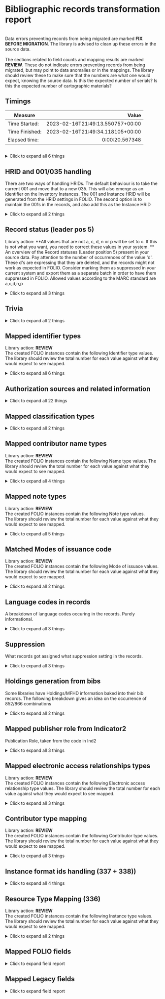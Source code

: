 # Bibliographic records transformation report   
<br/>Data errors preventing records from being migrated are marked **FIX BEFORE MIGRATION**. The library is advised to clean up these errors in the source data.<br/><br/> The sections related to field counts and mapping results are marked **REVIEW**. These do not indicate errors preventing records from being migrated, but may point to data anomalies or in the mappings. The library should review these to make sure that the numbers are what one would expect, knowing the source data. Is this the expected number of serials? Is this the expected number of cartographic materials?
## Timings   
   
Measure | Value   
--- | ---:   
Time Started: | 2023-02-16T21:49:13.550757+00:00   
Time Finished: | 2023-02-16T21:49:34.118105+00:00   
Elapsed time: | 0:00:20.567348   
   
##     
    
<details><summary>Click to expand all 6 things</summary>     
   
Measure | Count   
--- | ---:   
Instances HRID starting number | 1   
Inventory records written to disk | 14   
Records in file before parsing | 14   
Records successfully decoded from MARC21 | 14   
SRS records written to disk | 14   
Unique ID:s written to legacy map | 14   
</details>   
   
## HRID and 001/035 handling    
There are two ways of handling HRIDs. The default behaviour is to take the current 001 and move that to a new 035. This will also emerge as an Identifier on the Inventory Instances. The 001 and Instance HRID will be generated from the HRID settings in FOLIO. The second option is to maintain the 001s in the records, and also add this as the Instance HRID    
<details><summary>Click to expand all 2 things</summary>     
   
Measure | Count   
--- | ---:   
Took HRID from 001 | 14   
</details>   
   
## Record status (leader pos 5)    
Library action: **All values that are not a, c, d, n or p will be set to c. If this is not what you want, you need to correct these values in your system. **<br/>An overview of the Record statuses (Leader position 5) present in your source data.    Pay attention to the number of occurrences of the value 'd'. These d's are expressing that they are deleted, and the records might not work as expected in FOLIO. Consider marking them as suppressed in your current system and export them as a separate batch in order to have them suppressed in FOLIO. Allowed values according to the MARC standard are a,c,d,n,p    
<details><summary>Click to expand all 3 things</summary>     
   
Measure | Count   
--- | ---:   
Original value: c | 4   
Original value: n | 10   
</details>   
   
## Trivia    
    
<details><summary>Click to expand all 2 things</summary>     
   
Measure | Count   
--- | ---:   
Total number of Tags processed | 435   
</details>   
   
## Mapped identifier types    
Library action: **REVIEW** <br/>The created FOLIO instances contain the following Identifier type values. The library should review the total number for each value against what they would expect to see mapped.    
<details><summary>Click to expand all 6 things</summary>     
   
Measure | Count   
--- | ---:   
020 -> ISBN | 3   
024 -> ISMN | 19   
024 -> Other standard identifier | 19   
024 -> UPC | 19   
035 -> System control number | 2   
</details>   
   
## Authorization sources and related information    
    
<details><summary>Click to expand all 22 things</summary>     
   
Measure | Count   
--- | ---:   
$0 base uri or source code: SwePub | 30   
$0 base uri or source code: Swepub:kth | 39   
$0 base uri or source code: https://id.kb.se | 1   
$0 base uri or source code: https://libris.kb.se | 1   
Source of heading or term: 22 | 1   
Source of heading or term: 23/swe | 1   
Source of heading or term: DOI | 9   
Source of heading or term: hsv//eng | 15   
Source of heading or term: hsv//swe | 15   
Source of heading or term: kssb | 3   
Source of heading or term: kssb/5 | 1   
Source of heading or term: kssb/8 | 2   
Source of heading or term: librisxl | 6   
Source of heading or term: rdacarrier | 11   
Source of heading or term: rdacontent | 1   
Source of heading or term: rdamedia | 1   
Source of heading or term: sao | 1   
Source of heading or term: saogf | 1   
Source of heading or term: swepub-contenttype | 10   
Source of heading or term: swepub-publicationtype | 10   
Source of heading or term: urn | 10   
</details>   
   
## Mapped classification types    
    
<details><summary>Click to expand all 2 things</summary>     
   
Measure | Count   
--- | ---:   
Dewey | 2   
</details>   
   
## Mapped contributor name types    
Library action: **REVIEW** <br/>The created FOLIO instances contain the following Name type values. The library should review the total number for each value against what they would expect to see mapped.    
<details><summary>Click to expand all 4 things</summary>     
   
Measure | Count   
--- | ---:   
100 -> Personal name | 14   
700 -> Personal name | 42   
710 -> Corporate name | 10   
</details>   
   
## Mapped note types    
Library action: **REVIEW** <br/>The created FOLIO instances contain the following Note type values.  <br/>The library should review the total number for each value against what they would expect to see mapped.    
<details><summary>Click to expand all 5 things</summary>     
   
Measure | Count   
--- | ---:   
500 (General note) -> General note | 12   
502 (Dissertation note) -> Dissertation note | 1   
520 (Summary) -> Summary | 10   
546 (Language note) -> Language note | 1   
</details>   
   
## Matched Modes of issuance code    
Library action: **REVIEW** <br/>The created FOLIO instances contain the following Mode of issuace values. The library should review the total number for each value against what they would expect to see mapped.    
<details><summary>Click to expand all 2 things</summary>     
   
Measure | Count   
--- | ---:   
single unit -- 9d18a02f-5897-4c31-9106-c9abb5c7ae8b | 14   
</details>   
   
## Language codes in records    
A breakdown of language codes occuring in the records. Purely informational.    
<details><summary>Click to expand all 3 things</summary>     
   
Measure | Count   
--- | ---:   
eng | 12   
swe | 3   
</details>   
   
## Suppression    
What records got assigned what suppression setting in the records.    
<details><summary>Click to expand all 3 things</summary>     
   
Measure | Count   
--- | ---:   
Staff suppressed = False  | 14   
Suppressed from discovery = False | 14   
</details>   
   
## Holdings generation from bibs    
Some libraries have Holdings/MFHD information baked into their bib records. The following breakdown gives an idea on the occurrence of 852/866 combinations    
<details><summary>Click to expand all 2 things</summary>     
   
Measure | Count   
--- | ---:   
Records with both 852s and at least one 86X | 2   
</details>   
   
## Mapped publisher role from Indicator2    
Publication Role, taken from the code in Ind2    
<details><summary>Click to expand all 3 things</summary>     
   
Measure | Count   
--- | ---:   
264 ind2 1->Publication | 12   
264 ind2 3->Manufacture | 2   
</details>   
   
## Mapped electronic access relationships types    
Library action: **REVIEW** <br/>The created FOLIO instances contain the following Electronic access relationship type values. The library should review the total number for each value against what they would expect to see mapped.    
<details><summary>Click to expand all 3 things</summary>     
   
Measure | Count   
--- | ---:   
No information provided | 20   
Related resource | 1   
</details>   
   
## Contributor type mapping    
Library action: **REVIEW** <br/>The created FOLIO instances contain the following Contributor type values. The library should review the total number for each value against what they would expect to see mapped.    
<details><summary>Click to expand all 3 things</summary>     
   
Measure | Count   
--- | ---:   
Contributor type code Author found for $4 "aut" (aut)) | 54   
Contributor type code Originator found for $4 "org" (org)) | 10   
</details>   
   
## Instance format ids handling (337 + 338))    
    
<details><summary>Click to expand all 4 things</summary>     
   
Measure | Count   
--- | ---:   
338$b is missing. Will try parse from 337$a and 338$a | 10   
Successful match  - "nc"->unmediated -- volume | 1   
Successful match  - nc->unmediated -- volume | 1   
</details>   
   
## Resource Type Mapping (336)    
Library action: **REVIEW** <br/>The created FOLIO instances contain the following Instance type values. The library should review the total number for each value against what they would expect to see mapped.    
<details><summary>Click to expand all 2 things</summary>     
   
Measure | Count   
--- | ---:   
336$b text mapped from txt | 1   
</details>   

## Mapped FOLIO fields
<details><summary>Click to expand field report</summary>     

FOLIO Field | Mapped | Unmapped  
--- | --- | ---:  
_version | 0 (0%) | 14 (100%) 
administrativeNotes | 14 (100%) | 0 (0%) 
alternativeTitles | 0 (0%) | 14 (100%) 
catalogedDate | 0 (0%) | 14 (100%) 
classifications | 2 (14%) | 12 (86%) 
classifications.classificationNumber | 2 (14%) | 12 (86%) 
classifications.classificationTypeId | 2 (14%) | 12 (86%) 
contributors | 14 (100%) | 0 (0%) 
contributors.contributorNameTypeId | 14 (100%) | 0 (0%) 
contributors.contributorTypeId | 14 (100%) | 0 (0%) 
contributors.contributorTypeText | 14 (100%) | 0 (0%) 
contributors.name | 14 (100%) | 0 (0%) 
contributors.primary | 14 (100%) | 0 (0%) 
discoverySuppress | 14 (100%) | 0 (0%) 
editions | 0 (0%) | 14 (100%) 
electronicAccess | 11 (79%) | 3 (21%) 
electronicAccess.linkText | 10 (71%) | 4 (29%) 
electronicAccess.relationshipId | 11 (79%) | 3 (21%) 
electronicAccess.uri | 11 (79%) | 3 (21%) 
holdingsRecords2 | 0 (0%) | 14 (100%) 
hrid | 14 (100%) | 0 (0%) 
id | 14 (100%) | 0 (0%) 
identifiers | 14 (100%) | 0 (0%) 
identifiers.identifierTypeId | 13 (93%) | 1 (7%) 
identifiers.value | 13 (93%) | 1 (7%) 
indexTitle | 14 (100%) | 0 (0%) 
instanceFormatIds | 14 (100%) | 0 (0%) 
instanceFormats | 0 (0%) | 14 (100%) 
instanceTypeId | 14 (100%) | 0 (0%) 
languages | 14 (100%) | 0 (0%) 
matchKey | 0 (0%) | 14 (100%) 
metadata | 14 (100%) | 0 (0%) 
metadata.createdByUserId | 14 (100%) | 0 (0%) 
metadata.createdDate | 14 (100%) | 0 (0%) 
metadata.updatedByUserId | 14 (100%) | 0 (0%) 
metadata.updatedDate | 14 (100%) | 0 (0%) 
modeOfIssuanceId | 14 (100%) | 0 (0%) 
natureOfContentTermIds | 0 (0%) | 14 (100%) 
notes | 13 (93%) | 1 (7%) 
notes.instanceNoteTypeId | 13 (93%) | 1 (7%) 
notes.note | 13 (93%) | 1 (7%) 
physicalDescriptions | 4 (29%) | 10 (71%) 
previouslyHeld | 0 (0%) | 14 (100%) 
publication | 13 (93%) | 1 (7%) 
publication.dateOfPublication | 13 (93%) | 1 (7%) 
publication.place | 4 (29%) | 10 (71%) 
publication.publisher | 9 (64%) | 5 (36%) 
publication.role | 12 (86%) | 2 (14%) 
publicationFrequency | 0 (0%) | 14 (100%) 
publicationPeriod | 0 (0%) | 14 (100%) 
publicationRange | 0 (0%) | 14 (100%) 
series | 1 (7%) | 13 (93%) 
source | 14 (100%) | 0 (0%) 
sourceRecordFormat | 0 (0%) | 14 (100%) 
staffSuppress | 14 (100%) | 0 (0%) 
statisticalCodeIds | 0 (0%) | 14 (100%) 
statusId | 0 (0%) | 14 (100%) 
statusUpdatedDate | 0 (0%) | 14 (100%) 
subjects | 11 (79%) | 3 (21%) 
tags | 0 (0%) | 14 (100%) 
title | 14 (100%) | 0 (0%) 
</details>   

## Mapped Legacy fields
<details><summary>Click to expand field report</summary>     

Legacy Field | Present | Mapped | Unmapped  
--- | --- | --- | ---:  
001 | 14 (100.0%) | 14 (100%) | 0  
003 | 14 (100.0%) | 0 (0%) | 14  
005 | 4 (28.6%) | 0 (0%) | 4  
008 | 14 (100.0%) | 14 (100%) | 0  
020 | 3 (21.4%) | 3 (21%) | 0  
024 | 19 (135.7%) | 19 (136%) | 0  
035 | 4 (28.6%) | 4 (29%) | 0  
040 | 14 (100.0%) | 0 (0%) | 14  
041 | 14 (100.0%) | 14 (100%) | 0  
042 | 12 (85.7%) | 0 (0%) | 12  
072 | 20 (142.9%) | 0 (0%) | 20  
082 | 2 (14.3%) | 2 (14%) | 0  
084 | 6 (42.9%) | 0 (0%) | 6  
100 | 14 (100.0%) | 14 (100%) | 0  
245 | 14 (100.0%) | 14 (100%) | 0  
260 | 1 (7.1%) | 1 (7%) | 0  
264 | 14 (100.0%) | 14 (100%) | 0  
300 | 4 (28.6%) | 4 (29%) | 0  
336 | 1 (7.1%) | 1 (7%) | 0  
337 | 1 (7.1%) | 0 (0%) | 1  
338 | 11 (78.6%) | 11 (79%) | 0  
440 | 2 (14.3%) | 0 (0%) | 2  
490 | 1 (7.1%) | 0 (0%) | 1  
500 | 12 (85.7%) | 12 (86%) | 0  
502 | 1 (7.1%) | 1 (7%) | 0  
520 | 10 (71.4%) | 10 (71%) | 0  
546 | 1 (7.1%) | 1 (7%) | 0  
599 | 1 (7.1%) | 0 (0%) | 1  
650 | 31 (221.4%) | 31 (221%) | 0  
653 | 53 (378.6%) | 0 (0%) | 53  
655 | 1 (7.1%) | 1 (7%) | 0  
700 | 42 (300.0%) | 42 (300%) | 0  
710 | 10 (71.4%) | 10 (71%) | 0  
773 | 9 (64.3%) | 0 (0%) | 9  
830 | 1 (7.1%) | 1 (7%) | 0  
841 | 11 (78.6%) | 0 (0%) | 11  
852 | 12 (85.7%) | 0 (0%) | 12  
856 | 21 (150.0%) | 21 (150%) | 0  
887 | 6 (42.9%) | 0 (0%) | 6  
900 | 1 (7.1%) | 0 (0%) | 1  
955 | 8 (57.1%) | 0 (0%) | 8  
976 | 1 (7.1%) | 0 (0%) | 1  
</details>   
